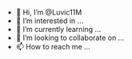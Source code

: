 - 👋 Hi, I’m @Luvic11M
- 👀 I’m interested in ...
- 🌱 I’m currently learning ...
- 💞️ I’m looking to collaborate on ...
- 📫 How to reach me ...

<!---
Luvic11M/Luvic11M is a ✨ special ✨ repository because its `README.md` (this file) appears on your GitHub profile.
You can click the Preview link to take a look at your changes.
--->
